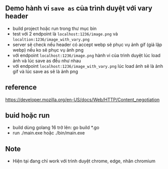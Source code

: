 ## Demo hành vi `save as` của trình duyệt với vary header

- build project hoặc run trong thư mục bin
- test với 2 endpoint là `localhost:1236/image.png` và `localtion:1236/image_with_vary.png`
- server sẽ check nếu header có accept webp sẽ phục vụ ảnh gif (giả lập webp) nếu ko sẽ phục vụ ảnh png
- với endpoint `localhost:1236/image.png` hành vi của trình duyệt lúc load ảnh và lúc save as đều như nhau
- với endpoint `localhost:1236/image_with_vary.png` lúc load ảnh sẽ là ảnh gif và lúc save as sẽ là ảnh png

## reference
https://developer.mozilla.org/en-US/docs/Web/HTTP/Content_negotiation

## buid hoặc run
- build dùng golang 16 trở lên: go build *.go
- run ./main.exe hoặc ./bin/main.exe

## Note
- Hiện tại đang chỉ work với trình duyệt chrome, edge, nhân chromium
